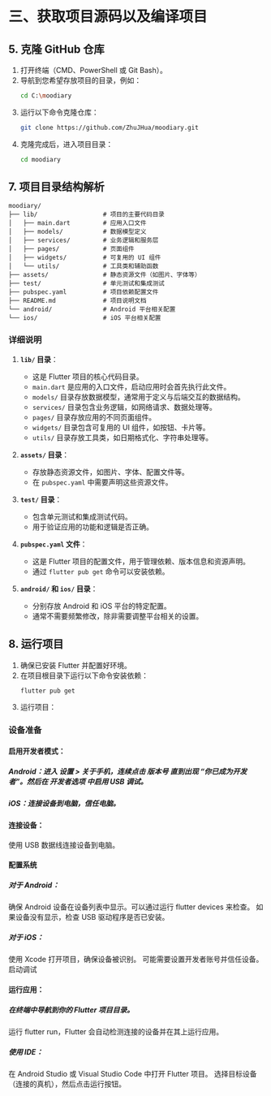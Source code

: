 # 三、获取项目源码以及编译项目
## 5. 克隆 GitHub 仓库
1. 打开终端（CMD、PowerShell 或 Git Bash）。
2. 导航到您希望存放项目的目录，例如：
   ```bash
   cd C:\moodiary
   ```
3. 运行以下命令克隆仓库：
   ```bash
   git clone https://github.com/ZhuJHua/moodiary.git
   ```
4. 克隆完成后，进入项目目录：
   ```bash
   cd moodiary
   ```


## 7. 项目目录结构解析

```
moodiary/
├── lib/                  # 项目的主要代码目录
│   ├── main.dart         # 应用入口文件
│   ├── models/           # 数据模型定义
│   ├── services/         # 业务逻辑和服务层
│   ├── pages/            # 页面组件
│   ├── widgets/          # 可复用的 UI 组件
│   └── utils/            # 工具类和辅助函数
├── assets/               # 静态资源文件（如图片、字体等）
├── test/                 # 单元测试和集成测试
├── pubspec.yaml          # 项目依赖配置文件
├── README.md             # 项目说明文档
└── android/              # Android 平台相关配置
└── ios/                  # iOS 平台相关配置
```

### 详细说明
1. **`lib/` 目录**：
   - 这是 Flutter 项目的核心代码目录。
   - `main.dart` 是应用的入口文件，启动应用时会首先执行此文件。
   - `models/` 目录存放数据模型，通常用于定义与后端交互的数据结构。
   - `services/` 目录包含业务逻辑，如网络请求、数据处理等。
   - `pages/` 目录存放应用的不同页面组件。
   - `widgets/` 目录包含可复用的 UI 组件，如按钮、卡片等。
   - `utils/` 目录存放工具类，如日期格式化、字符串处理等。

2. **`assets/` 目录**：
   - 存放静态资源文件，如图片、字体、配置文件等。
   - 在 `pubspec.yaml` 中需要声明这些资源文件。

3. **`test/` 目录**：
   - 包含单元测试和集成测试代码。
   - 用于验证应用的功能和逻辑是否正确。

4. **`pubspec.yaml` 文件**：
   - 这是 Flutter 项目的配置文件，用于管理依赖、版本信息和资源声明。
   - 通过 `flutter pub get` 命令可以安装依赖。

5. **`android/` 和 `ios/` 目录**：
   - 分别存放 Android 和 iOS 平台的特定配置。
   - 通常不需要频繁修改，除非需要调整平台相关的设置。

## 8. 运行项目
1. 确保已安装 Flutter 并配置好环境。
2. 在项目根目录下运行以下命令安装依赖：
   ```bash
   flutter pub get
   ```
3. 运行项目：
###   设备准备
#### 启用开发者模式：

##### Android：进入 设置 > 关于手机，连续点击 版本号 直到出现 “你已成为开发者”。然后在 开发者选项 中启用 USB 调试。
##### iOS：连接设备到电脑，信任电脑。
#### 连接设备：

使用 USB 数据线连接设备到电脑。
#### 配置系统
##### 对于 Android：

确保 Android 设备在设备列表中显示。可以通过运行 flutter devices 来检查。
如果设备没有显示，检查 USB 驱动程序是否已安装。
##### 对于 iOS：

使用 Xcode 打开项目，确保设备被识别。
可能需要设置开发者账号并信任设备。
启动调试
#### 运行应用：

##### 在终端中导航到你的 Flutter 项目目录。
运行 flutter run，Flutter 会自动检测连接的设备并在其上运行应用。
##### 使用 IDE：

在 Android Studio 或 Visual Studio Code 中打开 Flutter 项目。
选择目标设备（连接的真机），然后点击运行按钮。